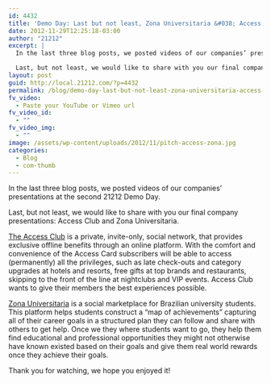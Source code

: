 ```yaml
---
id: 4432
title: 'Demo Day: Last but not least, Zona Universitaria &#038; Access Club'
date: 2012-11-29T12:25:18-03:00
author: "21212"
excerpt: |
  In the last three blog posts, we posted videos of our companies’ presentations at the second 21212 Demo Day.

  Last, but not least, we would like to share with you our final company presentations: Access Club and Zona Universitaria.
layout: post
guid: http://local.21212.com/?p=4432
permalink: /blog/demo-day-last-but-not-least-zona-universitaria-access-club/
fv_video:
  - Paste your YouTube or Vimeo url
fv_video_id:
  - ""
fv_video_img:
  - ""
image: /assets/wp-content/uploads/2012/11/pitch-access-zona.jpg
categories:
  - Blog
  - com-thumb
---
```

In the last three blog posts, we posted videos of our companies’ presentations at the second 21212 Demo Day.

Last, but not least, we would like to share with you our final company presentations: Access Club and Zona Universitaria.

[The Access Club](http://local.21212.com/companies/access-club/) is a private, invite-only, social network, that provides exclusive offline benefits through an online platform. With the comfort and convenience of the Access Card subscribers will be able to access (permanently) all the privileges, such as late check-outs and category upgrades at hotels and resorts, free gifts at top brands and restaurants, skipping to the front of the line at nightclubs and VIP events. Access Club wants to give their members the best experiences possible.



[Zona Universitaria](http://local.21212.com/companies/zona-universitaria/) is a social marketplace for Brazilian university students. This platform helps students construct a “map of achievements” capturing all of their career goals in a structured plan they can follow and share with others to get help. Once we they where students want to go, they help them find educational and professional opportunities they might not otherwise have known existed based on their goals and give them real world rewards once they achieve their goals.



Thank you for watching, we hope you enjoyed it!